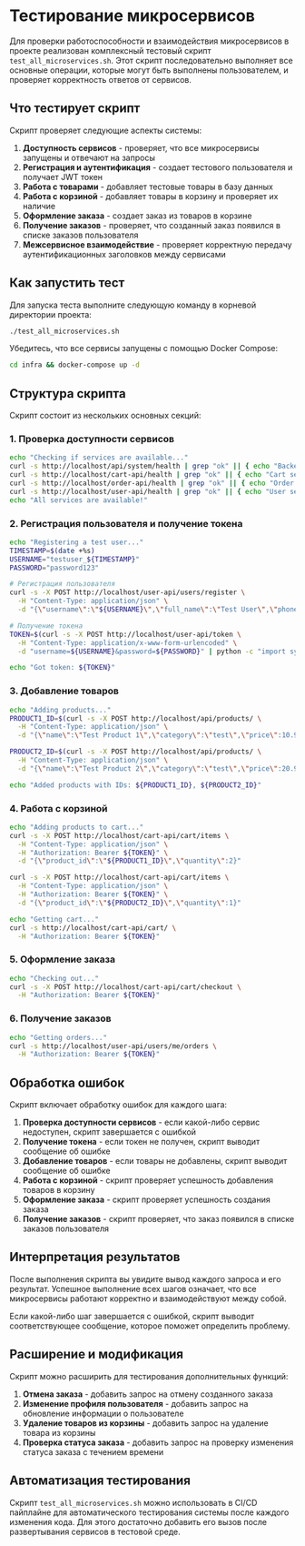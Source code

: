 # Тестирование микросервисов

Для проверки работоспособности и взаимодействия микросервисов в проекте реализован комплексный тестовый скрипт `test_all_microservices.sh`. Этот скрипт последовательно выполняет все основные операции, которые могут быть выполнены пользователем, и проверяет корректность ответов от сервисов.

## Что тестирует скрипт

Скрипт проверяет следующие аспекты системы:

1. **Доступность сервисов** - проверяет, что все микросервисы запущены и отвечают на запросы
2. **Регистрация и аутентификация** - создает тестового пользователя и получает JWT токен
3. **Работа с товарами** - добавляет тестовые товары в базу данных
4. **Работа с корзиной** - добавляет товары в корзину и проверяет их наличие
5. **Оформление заказа** - создает заказ из товаров в корзине
6. **Получение заказов** - проверяет, что созданный заказ появился в списке заказов пользователя
7. **Межсервисное взаимодействие** - проверяет корректную передачу аутентификационных заголовков между сервисами

## Как запустить тест

Для запуска теста выполните следующую команду в корневой директории проекта:

```bash
./test_all_microservices.sh
```

Убедитесь, что все сервисы запущены с помощью Docker Compose:

```bash
cd infra && docker-compose up -d
```

## Структура скрипта

Скрипт состоит из нескольких основных секций:

### 1. Проверка доступности сервисов

```bash
echo "Checking if services are available..."
curl -s http://localhost/api/system/health | grep "ok" || { echo "Backend API is not available"; exit 1; }
curl -s http://localhost/cart-api/health | grep "ok" || { echo "Cart service is not available"; exit 1; }
curl -s http://localhost/order-api/health | grep "ok" || { echo "Order service is not available"; exit 1; }
curl -s http://localhost/user-api/health | grep "ok" || { echo "User service is not available"; exit 1; }
echo "All services are available!"
```

### 2. Регистрация пользователя и получение токена

```bash
echo "Registering a test user..."
TIMESTAMP=$(date +%s)
USERNAME="testuser_${TIMESTAMP}"
PASSWORD="password123"

# Регистрация пользователя
curl -s -X POST http://localhost/user-api/users/register \
  -H "Content-Type: application/json" \
  -d "{\"username\":\"${USERNAME}\",\"full_name\":\"Test User\",\"phone\":\"+7 (999) 123-45-67\",\"password\":\"${PASSWORD}\"}"

# Получение токена
TOKEN=$(curl -s -X POST http://localhost/user-api/token \
  -H "Content-Type: application/x-www-form-urlencoded" \
  -d "username=${USERNAME}&password=${PASSWORD}" | python -c "import sys, json; print(json.load(sys.stdin)['access_token'])")

echo "Got token: ${TOKEN}"
```

### 3. Добавление товаров

```bash
echo "Adding products..."
PRODUCT1_ID=$(curl -s -X POST http://localhost/api/products/ \
  -H "Content-Type: application/json" \
  -d "{\"name\":\"Test Product 1\",\"category\":\"test\",\"price\":10.99,\"quantity\":100}" | python -c "import sys, json; print(json.load(sys.stdin)['id'])")

PRODUCT2_ID=$(curl -s -X POST http://localhost/api/products/ \
  -H "Content-Type: application/json" \
  -d "{\"name\":\"Test Product 2\",\"category\":\"test\",\"price\":20.99,\"quantity\":50}" | python -c "import sys, json; print(json.load(sys.stdin)['id'])")

echo "Added products with IDs: ${PRODUCT1_ID}, ${PRODUCT2_ID}"
```

### 4. Работа с корзиной

```bash
echo "Adding products to cart..."
curl -s -X POST http://localhost/cart-api/cart/items \
  -H "Content-Type: application/json" \
  -H "Authorization: Bearer ${TOKEN}" \
  -d "{\"product_id\":\"${PRODUCT1_ID}\",\"quantity\":2}"

curl -s -X POST http://localhost/cart-api/cart/items \
  -H "Content-Type: application/json" \
  -H "Authorization: Bearer ${TOKEN}" \
  -d "{\"product_id\":\"${PRODUCT2_ID}\",\"quantity\":1}"

echo "Getting cart..."
curl -s http://localhost/cart-api/cart/ \
  -H "Authorization: Bearer ${TOKEN}"
```

### 5. Оформление заказа

```bash
echo "Checking out..."
curl -s -X POST http://localhost/cart-api/cart/checkout \
  -H "Authorization: Bearer ${TOKEN}"
```

### 6. Получение заказов

```bash
echo "Getting orders..."
curl -s http://localhost/user-api/users/me/orders \
  -H "Authorization: Bearer ${TOKEN}"
```

## Обработка ошибок

Скрипт включает обработку ошибок для каждого шага:

1. **Проверка доступности сервисов** - если какой-либо сервис недоступен, скрипт завершается с ошибкой
2. **Получение токена** - если токен не получен, скрипт выводит сообщение об ошибке
3. **Добавление товаров** - если товары не добавлены, скрипт выводит сообщение об ошибке
4. **Работа с корзиной** - скрипт проверяет успешность добавления товаров в корзину
5. **Оформление заказа** - скрипт проверяет успешность создания заказа
6. **Получение заказов** - скрипт проверяет, что заказ появился в списке заказов пользователя

## Интерпретация результатов

После выполнения скрипта вы увидите вывод каждого запроса и его результат. Успешное выполнение всех шагов означает, что все микросервисы работают корректно и взаимодействуют между собой.

Если какой-либо шаг завершается с ошибкой, скрипт выводит соответствующее сообщение, которое поможет определить проблему.

## Расширение и модификация

Скрипт можно расширить для тестирования дополнительных функций:

1. **Отмена заказа** - добавить запрос на отмену созданного заказа
2. **Изменение профиля пользователя** - добавить запрос на обновление информации о пользователе
3. **Удаление товаров из корзины** - добавить запрос на удаление товара из корзины
4. **Проверка статуса заказа** - добавить запрос на проверку изменения статуса заказа с течением времени

## Автоматизация тестирования

Скрипт `test_all_microservices.sh` можно использовать в CI/CD пайплайне для автоматического тестирования системы после каждого изменения кода. Для этого достаточно добавить его вызов после развертывания сервисов в тестовой среде. 